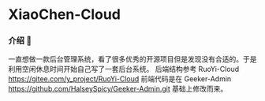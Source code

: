 # XiaoChen-Cloud

### 介绍 📖

一直想做一款后台管理系统，看了很多优秀的开源项目但是发现没有合适的。于是利用空闲休息时间开始自己写了一套后台系统。
后端结构参考 RuoYi-Cloud https://gitee.com/y_project/RuoYi-Cloud
前端代码是在 Geeker-Admin https://github.com/HalseySpicy/Geeker-Admin.git 基础上修改而来。
